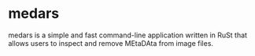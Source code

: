# medars
medars is a simple and fast command-line application written in RuSt that allows users to inspect and remove MEtaDAta from image files.
